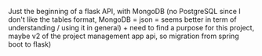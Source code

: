Just the beginning of a flask API, with MongoDB (no PostgreSQL since I don't like the tables format, MongoDB = json = seems better in term of understanding / using it in general) + need to find a purpose for this project, maybe v2 of the project management app api, so migration from spring boot to flask)
